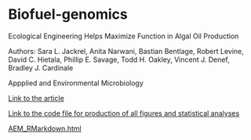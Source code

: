 # Biofuel-genomics
Ecological Engineering Helps Maximize Function in Algal Oil Production

Authors: Sara L. Jackrel, Anita Narwani, Bastian Bentlage, Robert Levine, David C. Hietala, Phillip E. Savage, Todd H. Oakley, Vincent J. Denef, Bradley J. Cardinale

Appplied and Environmental Microbiology 

[Link to the article](https://aem.asm.org/content/early/2018/05/14/AEM.00953-18)

[Link to the code file for production of all figures and statistical analyses](https://sjackrel.github.io/Biofuel-genomics/AEM_RMarkdown.html)

[AEM_RMarkdown.html](AEM_RMarkdown.html)
